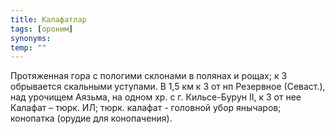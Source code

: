 ```yaml
---
title: Калафатлар
tags: [ороним]
synonyms:
temp: ""
---
```


Протяженная гора с пологими склонами в полянах и рощах; к З обрывается скальными
уступами. В 1,5 км к З от нп Резервное (Севаст.), над урочищем Аязьма, на одном
хр. с г. Кильсе-Бурун II, к З от нее Калафат – тюрк. ИЛ; тюрк. калафат -
головной убор янычаров; конопатка (орудие для конопачения).
